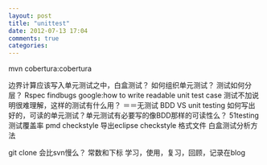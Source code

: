 ```yaml
---
layout: post
title: "unittest"
date: 2012-07-13 17:04
comments: true
categories: 
---
```


mvn cobertura:cobertura  

边界计算应该写入单元测试之中，白盒测试？
如何组织单元测试？
测试如何分层？
Rspec
findbugs
google:how to write readable unit test case
测试不加说明很难理解，这样的测试有什么用？ ＝＝无测试
BDD VS unit testing
如何写出好的，可读的单元测试？单元测试有必要写的像BDD那样的可读性么？
51testing
测试覆盖率
pmd checkstyle
导出eclipse checkstyle 格式文件
白盒测试分析方法

git clone 会比svn慢么？
常数和下标
学习，使用，复习，回顾，记录在blog